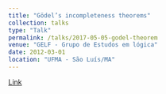 ```yaml
---
title: "Gödel’s incompleteness theorems"
collection: talks
type: "Talk"
permalink: /talks/2017-05-05-godel-theorem
venue: "GELF - Grupo de Estudos em lógica"
date: 2012-03-01
location: "UFMA - São Luís/MA"
---
```


[Link](https://pt.slideshare.net/skosta/godels-incompleteness-theorems-88708429)
